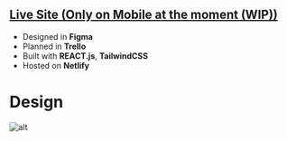 ## [Live Site (Only on Mobile at the moment (WIP))](https://fervent-swirles-43939b.netlify.app/)

- Designed in **Figma**
- Planned in **Trello**
- Built with **REACT.js**, **TailwindCSS**
- Hosted on **Netlify**

# Design

![alt](https://i.imgur.com/X7QOsc7.png)
